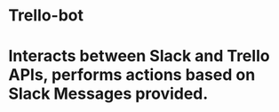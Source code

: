 # Trello-bot
# Interacts between Slack and Trello APIs, performs actions based on Slack Messages provided.
